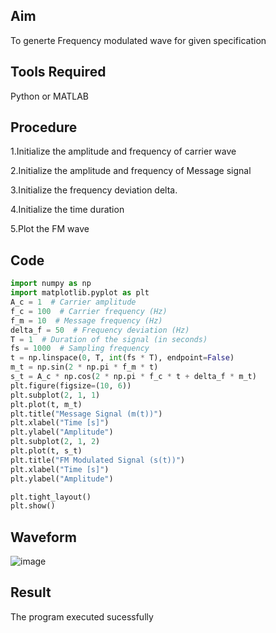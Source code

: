 ## Aim
To generte Frequency modulated wave for given specification
## Tools Required
Python or MATLAB
## Procedure
1.Initialize the amplitude and frequency of carrier wave

2.Initialize the amplitude and frequency of Message signal

3.Initialize the frequency deviation delta.

4.Initialize the time duration

5.Plot the FM wave

## Code
```python
import numpy as np
import matplotlib.pyplot as plt
A_c = 1  # Carrier amplitude
f_c = 100  # Carrier frequency (Hz)
f_m = 10  # Message frequency (Hz)
delta_f = 50  # Frequency deviation (Hz)
T = 1  # Duration of the signal (in seconds)
fs = 1000  # Sampling frequency
t = np.linspace(0, T, int(fs * T), endpoint=False)
m_t = np.sin(2 * np.pi * f_m * t)
s_t = A_c * np.cos(2 * np.pi * f_c * t + delta_f * m_t)
plt.figure(figsize=(10, 6))
plt.subplot(2, 1, 1)
plt.plot(t, m_t)
plt.title("Message Signal (m(t))")
plt.xlabel("Time [s]")
plt.ylabel("Amplitude")
plt.subplot(2, 1, 2)
plt.plot(t, s_t)
plt.title("FM Modulated Signal (s(t))")
plt.xlabel("Time [s]")
plt.ylabel("Amplitude")

plt.tight_layout()
plt.show()
```

##  Waveform
![image](https://github.com/user-attachments/assets/7a425bda-94e0-44ac-9009-d048304aab19)

## Result
The program executed sucessfully
